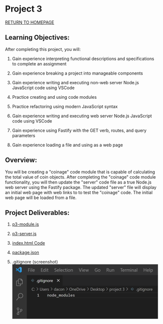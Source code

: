# Project 3
[RETURN TO HOMEPAGE](https://connor-pfeiffer.github.io/)

## Learning Objectives:

After completing this project, you will:

1. Gain experience interpreting functional descriptions and specifications to complete an assignment

2. Gain experience breaking a project into manageable components

3. Gain experience writing and executing non-web server Node.js JavaScript code using VSCode

4. Practice creating and using code modules

5. Practice refactoring using modern JavaScript syntax

6. Gain experience writing and executing web server Node.js JavaScript code using VSCode

7. Gain experience using Fastify with the GET verb, routes, and query parameters

8. Gain experience loading a file and using as a web page



## Overview:

You will be creating a "coinage" code module that is capable of calculating the total value of coin objects. After completing the "coinage" code module functionality, you will then update the "server" code file as a true Node.js web server using the Fastify package. The updated "server" file will display an initial web page with web links to to test the "coinage" code. The initial web page will be loaded from a file.



## Project Deliverables:

1. [p3-module.js](p3-modules.js)

2. [p3-server.js](p3-server.js)

3. [index.html Code](IndexHTML.txt)

4. [package.json](package.json)

5. .gitignore (screenshot)
![gitignore.png](gitignore.png)
